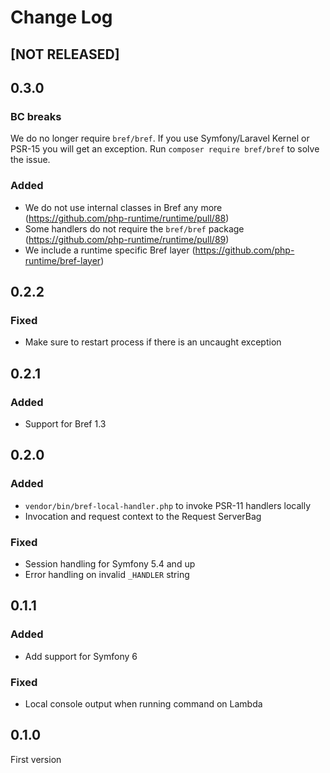 # Change Log

## [NOT RELEASED]

## 0.3.0

### BC breaks

We do no longer require `bref/bref`. If you use Symfony/Laravel Kernel or PSR-15
you will get an exception. Run `composer require bref/bref` to solve the issue.

### Added

- We do not use internal classes in Bref any more (https://github.com/php-runtime/runtime/pull/88)
- Some handlers do not require the `bref/bref` package (https://github.com/php-runtime/runtime/pull/89)
- We include a runtime specific Bref layer (https://github.com/php-runtime/bref-layer)

## 0.2.2

### Fixed

- Make sure to restart process if there is an uncaught exception

## 0.2.1

### Added

- Support for Bref 1.3

## 0.2.0

### Added

- `vendor/bin/bref-local-handler.php` to invoke PSR-11 handlers locally
- Invocation and request context to the Request ServerBag

### Fixed

- Session handling for Symfony 5.4 and up
- Error handling on invalid `_HANDLER` string

## 0.1.1

### Added

- Add support for Symfony 6

### Fixed

- Local console output when running command on Lambda

## 0.1.0

First version
